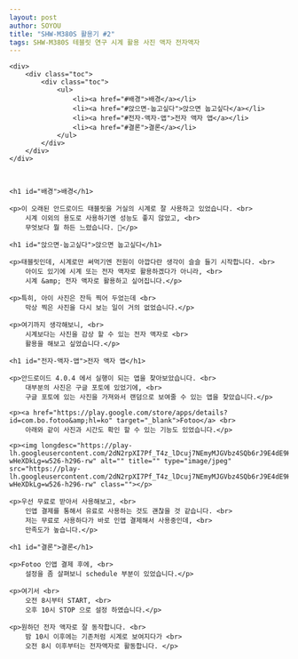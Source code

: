 ```yaml
---
layout: post
author: SOYOU
title: "SHW-M380S 활용기 #2"
tags: SHW-M380S 테블릿 연구 시계 활용 사진 액자 전자액자
---
```


<div id='preview-contents' class='note-content'>

    <div>
        <div class="toc">
            <div class="toc">
                <ul>
                    <li><a href="#배경">배경</a></li>
                    <li><a href="#앉으면-눕고싶다">앉으면 눕고싶다</a></li>
                    <li><a href="#전자-액자-앱">전자 액자 앱</a></li>
                    <li><a href="#결론">결론</a></li>
                </ul>
            </div>
        </div>
    </div>



    <h1 id="배경">배경</h1>

    <p>이 오래된 안드로이드 태블릿을 거실의 시계로 잘 사용하고 있었습니다. <br>
        시계 이외의 용도로 사용하기엔 성능도 좋지 않았고, <br>
        무엇보다 뭘 하든 느렸습니다. 🐢</p>

    <h1 id="앉으면-눕고싶다">앉으면 눕고싶다</h1>

    <p>태블릿인데, 시계로만 써먹기엔 전원이 아깝다란 생각이 슬슬 들기 시작합니다. <br>
        아이도 있기에 시계 또는 전자 액자로 활용하겠다가 아니라, <br>
        시계 &amp; 전자 액자로 활용하고 싶어집니다.</p>

    <p>특히, 아이 사진은 잔득 찍어 두었는데 <br>
        막상 찍은 사진을 다시 보는 일이 거의 없었습니다.</p>

    <p>여기까지 생각해보니, <br>
        시계보다는 사진을 감상 할 수 있는 전자 액자로 <br>
        활용을 해보고 싶었습니다.</p>

    <h1 id="전자-액자-앱">전자 액자 앱</h1>

    <p>안드로이드 4.0.4 에서 실행이 되는 앱을 찾아보았습니다. <br>
        대부분의 사진은 구글 포토에 있었기에, <br>
        구글 포토에 있는 사진을 가져와서 랜덤으로 보여줄 수 있는 앱을 찾았습니다.</p>

    <p><a href="https://play.google.com/store/apps/details?id=com.bo.fotoo&amp;hl=ko" target="_blank">Fotoo</a> <br>
        아래와 같이 사진과 시간도 확인 할 수 있는 기능도 있었습니다.</p>

    <p><img longdesc="https://play-lh.googleusercontent.com/2dN2rpXI7Pf_T4z_lDcuj7NEmyMJGVbz4SQb6rJ9E4dE9HNkdBaLvKUN7-wHeXDkLg=w526-h296-rw" alt="" title="" type="image/jpeg" src="https://play-lh.googleusercontent.com/2dN2rpXI7Pf_T4z_lDcuj7NEmyMJGVbz4SQb6rJ9E4dE9HNkdBaLvKUN7-wHeXDkLg=w526-h296-rw" class=""></p>

    <p>우선 무료로 받아서 사용해보고, <br>
        인앱 결제를 통해서 유료로 사용하는 것도 괜찮을 것 같습니다. <br>
        저는 무료로 사용하다가 바로 인앱 결제해서 사용중인데, <br>
        만족도가 높습니다.</p>

    <h1 id="결론">결론</h1>

    <p>Fotoo 인앱 결제 후에, <br>
        설정을 좀 살펴보니 schedule 부분이 있었습니다.</p>

    <p>여기서 <br>
        오전 8시부터 START, <br>
        오후 10시 STOP 으로 설정 하였습니다.</p>

    <p>원하던 전자 액자로 잘 동작합니다. <br>
        밤 10시 이후에는 기존처럼 시계로 보여지다가 <br>
        오전 8시 이후부터는 전자액자로 활동합니다. </p>
</div>